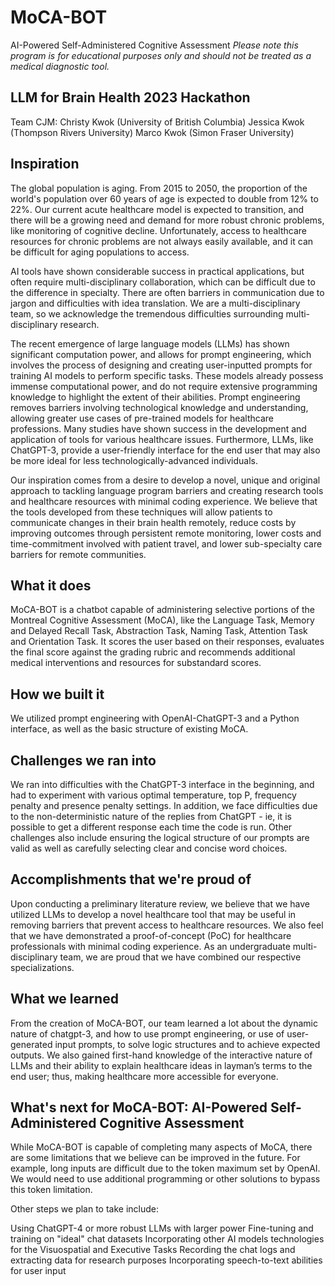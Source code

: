 # MoCA-BOT
AI-Powered Self-Administered Cognitive Assessment
*Please note this program is for educational purposes only and should not be treated as a medical diagnostic tool.*


## LLM for Brain Health 2023 Hackathon

Team CJM:
Christy Kwok (University of British Columbia)
Jessica Kwok (Thompson Rivers University)
Marco Kwok (Simon Fraser University)

## Inspiration
The global population is aging. From 2015 to 2050, the proportion of the world's population over 60 years of age is expected to double from 12% to 22%. Our current acute healthcare model is expected to transition, and there will be a growing need and demand for more robust chronic problems, like monitoring of cognitive decline. Unfortunately, access to healthcare resources for chronic problems are not always easily available, and it can be difficult for aging populations to access. 

AI tools have shown considerable success in practical applications, but often require multi-disciplinary collaboration, which can be difficult due to the difference in specialty. There are often barriers in communication due to jargon and difficulties with idea translation. We are a multi-disciplinary team, so we acknowledge the tremendous difficulties surrounding multi-disciplinary research. 

The recent emergence of large language models (LLMs) has shown significant computation power, and allows for prompt engineering, which involves the process of designing and creating user-inputted prompts for training AI models to perform specific tasks. These models already possess immense computational power, and do not require extensive programming knowledge to highlight the extent of their abilities. Prompt engineering removes barriers involving technological knowledge and understanding, allowing greater use cases of pre-trained models for healthcare professions. Many studies have shown success in the development and application of tools for various healthcare issues. Furthermore, LLMs, like ChatGPT-3, provide a user-friendly interface for the end user that may also be more ideal for less technologically-advanced individuals.  

Our inspiration comes from a desire to develop a novel, unique and original approach to tackling language program barriers and creating research tools and healthcare resources with minimal coding experience. We believe that the tools developed from these techniques will allow patients to communicate changes in their brain health remotely, reduce costs by improving outcomes through persistent remote monitoring, lower costs and time-commitment involved with patient travel, and lower sub-specialty care barriers for remote communities. 

## What it does
MoCA-BOT is a chatbot capable of administering selective portions of the Montreal Cognitive Assessment (MoCA), like the Language Task, Memory and Delayed Recall Task, Abstraction Task, Naming Task, Attention Task and Orientation Task. It scores the user based on their responses, evaluates the final score against the grading rubric and recommends additional medical interventions and resources for substandard scores. 

## How we built it
We utilized prompt engineering with OpenAI-ChatGPT-3 and a Python interface, as well as the basic structure of existing MoCA.

## Challenges we ran into
We ran into difficulties with the ChatGPT-3 interface in the beginning, and had to experiment with various optimal temperature, top P, frequency penalty and presence penalty settings. In addition, we face difficulties due to the non-deterministic nature of the replies from ChatGPT - ie, it is possible to get a different response each time the code is run. Other challenges also include ensuring the logical structure of our prompts are valid as well as carefully selecting clear and concise word choices. 

## Accomplishments that we're proud of
Upon conducting a preliminary literature review, we believe that we have utilized LLMs to develop a novel healthcare tool that may be useful in removing barriers that prevent access to healthcare resources. We also feel that we have demonstrated a proof-of-concept (PoC) for healthcare professionals with minimal coding experience. As an undergraduate multi-disciplinary team, we are proud that we have combined our respective specializations. 

## What we learned
From the creation of MoCA-BOT, our team learned a lot about the dynamic nature of chatgpt-3, and how to use prompt engineering, or use of user-generated input prompts, to solve logic structures and to achieve expected outputs. We also gained first-hand knowledge of the interactive nature of LLMs and their ability to explain healthcare ideas in layman’s terms to the end user; thus, making healthcare more accessible for everyone. 

## What's next for MoCA-BOT: AI-Powered Self-Administered Cognitive Assessment
While MoCA-BOT is capable of completing many aspects of MoCA, there are some limitations that we believe can be improved in the future. For example, long inputs are difficult due to the token maximum set by OpenAI. We would need to use additional programming or other solutions to bypass this token limitation.

Other steps we plan to take include:

Using ChatGPT-4 or more robust LLMs with larger power
Fine-tuning and training on "ideal" chat datasets 
Incorporating other AI models technologies for the Visuospatial and Executive Tasks
Recording the chat logs and extracting data for research purposes
Incorporating speech-to-text abilities for user input





